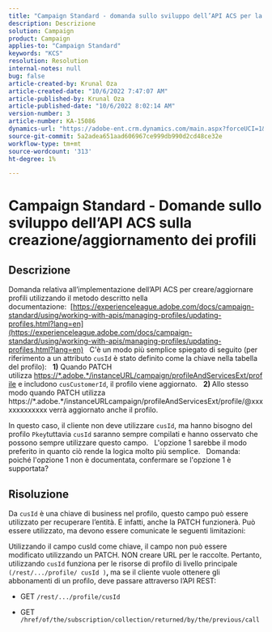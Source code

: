 ```yaml
---
title: "Campaign Standard - domanda sullo sviluppo dell’API ACS per la creazione/l’aggiornamento dei profili"
description: Descrizione
solution: Campaign
product: Campaign
applies-to: "Campaign Standard"
keywords: "KCS"
resolution: Resolution
internal-notes: null
bug: false
article-created-by: Krunal Oza
article-created-date: "10/6/2022 7:47:07 AM"
article-published-by: Krunal Oza
article-published-date: "10/6/2022 8:02:14 AM"
version-number: 3
article-number: KA-15086
dynamics-url: "https://adobe-ent.crm.dynamics.com/main.aspx?forceUCI=1&pagetype=entityrecord&etn=knowledgearticle&id=a100990e-4b45-ed11-bba2-002248086a27"
source-git-commit: 5a2adea651aad606967ce999db990d2cd48ce32e
workflow-type: tm+mt
source-wordcount: '313'
ht-degree: 1%

---
```


# Campaign Standard - Domande sullo sviluppo dell’API ACS sulla creazione/aggiornamento dei profili

## Descrizione


Domanda relativa all’implementazione dell’API ACS per creare/aggiornare profili utilizzando il metodo descritto nella documentazione:  [https://experienceleague.adobe.com/docs/campaign-standard/using/working-with-apis/managing-profiles/updating-profiles.html?lang=en](https://experienceleague.adobe.com/docs/campaign-standard/using/working-with-apis/managing-profiles/updating-profiles.html?lang=en)
 
C&#39;è un modo più semplice spiegato di seguito (per riferimento a un attributo `cusId` è stato definito come la chiave nella tabella del profilo):
 
<b>1)</b> Quando PATCH utilizza [https://\*.adobe.\*/instanceURL/campaign/profileAndServicesExt/profile](https://na01.safelinks.protection.outlook.com/?url=https://mc.adobe.io/unilever-mkt-stage1/campaign/profileAndServicesExt/profile&amp;amp;data=02%7c01%7c%7c7ae64aa57f294ebc9d7d08d4bd48ea2f%7cfa7b1b5a7b34438794aed2c178decee1%7c0%7c0%7c636341568263078022&amp;amp;sdata=EVqAIvzLyFYiHf18eFGtnFm9ya/lLg2YfH5T3xer/9E%3D&amp;amp;reserved=0) e includono `cusCustomerId`, il profilo viene aggiornato.
 
<b>2) </b>Allo stesso modo quando PATCH utilizza https://\*.adobe.\*/instanceURLcampaign/profileAndServicesExt/profile/@xxxxxxxxxxxxx verrà aggiornato anche il profilo.

In questo caso, il cliente non deve utilizzare `cusId`, ma hanno bisogno del profilo `Pkey`tuttavia `cusId` saranno sempre compilati e hanno osservato che possono sempre utilizzare questo campo.
 
L&#39;opzione 1 sarebbe il modo preferito in quanto ciò rende la logica molto più semplice.
 
Domanda: poiché l&#39;opzione 1 non è documentata, confermare se l&#39;opzione 1 è supportata?


## Risoluzione


Da `cusId` è una chiave di business nel profilo, questo campo può essere utilizzato per recuperare l’entità.
E infatti, anche la PATCH funzionerà.
Può essere utilizzato, ma devono essere comunicate le seguenti limitazioni:

Utilizzando il campo cusId come chiave, il campo non può essere modificato utilizzando un PATCH.
NON creare URL per le raccolte.
Pertanto, utilizzando `cusId` funziona per le risorse di profilo di livello principale `(/rest/.../profile/ cusId )`<b>, </b>ma se il cliente vuole ottenere gli abbonamenti di un profilo, deve passare attraverso l’API REST:

- GET `/rest/.../profile/cusId`




- GET `/href/of/the/subscription/collection/returned/by/the/previous/call`

